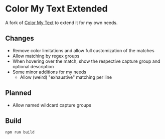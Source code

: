 # Color My Text Extended

A fork of [Color My Text](https://github.com/JatinSanghvi/color-my-text-vscode) to extend it for my own needs.

## Changes

- Remove color limitations and allow full customization of the matches
- Allow matching by regex groups
- When hovering over the match, show the respective capture group and optional description
- Some minor additions for my needs
  - Allow (weird) "exhaustive" matching per line

## Planned

- Allow named wildcard capture groups

## Build

`npm run build`
